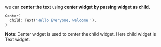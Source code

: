 we can **center the tex**t using **center widget by passing widget as child.**

```dart
Center(
  child: Text('Hello Everyone, welcome!'),
)
```

**Note**: Center widget is used to center the child widget. Here child widget is Text widget.
